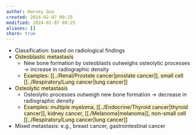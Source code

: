 ```yaml
---
author: Harvey Guo
created: 2024-02-07 09:25
modified: 2024-02-07 09:25
aliases: []
share: true
---
```


- Classification: based on radiological findings 
- <span style="background:rgba(240, 200, 0, 0.2)">Osteoblastic metastasis</span>
	- New bone formation by osteoblasts outweighs osteolytic processes → increase in radiographic density
	- <span style="background:rgba(240, 200, 0, 0.2)">Examples: [[../Renal/Prostate cancer|prostate cancer]], small cell [[../Respiratory/Lung cancer|lung cancer]]</span>
- <span style="background:rgba(240, 200, 0, 0.2)">Osteolytic metastasis</span>
	- Osteolytic processes outweigh new bone formation → decrease in radiographic density
	- <span style="background:rgba(240, 200, 0, 0.2)">Examples: multiple myeloma, [[../Endocrine/Thyroid cancer|thyroid cancer]], kidney cancer, [[./Melanoma|melanoma]], non-small cell [[../Respiratory/Lung cancer|lung cancer]]</span>
- Mixed metastasis: e.g., breast cancer, gastrointestinal cancer
